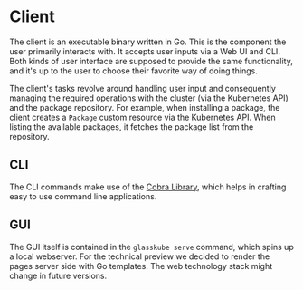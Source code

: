 # Client

The client is an executable binary written in Go. This is the component the user primarily interacts with. It accepts user inputs via a Web UI and CLI.
Both kinds of user interface are supposed to provide the same functionality, and it's up to the user to choose their favorite way of doing things.

The client's tasks revolve around handling user input and consequently managing the required operations with the cluster (via the Kubernetes API) and the package repository.
For example, when installing a package, the client creates a `Package` custom resource via the Kubernetes API. When listing the available packages, it fetches the package list from the repository.

## CLI

The CLI commands make use of the [Cobra Library](https://github.com/spf13/cobra), which helps in crafting easy to use command line applications.

## GUI

The GUI itself is contained in the `glasskube serve` command, which spins up a local webserver.
For the technical preview we decided to render the pages server side with Go templates. The web technology stack might change in future versions.
